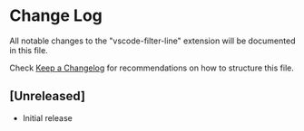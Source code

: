 # Change Log
All notable changes to the "vscode-filter-line" extension will be documented in this file.

Check [Keep a Changelog](http://keepachangelog.com/) for recommendations on how to structure this file.

## [Unreleased]
- Initial release